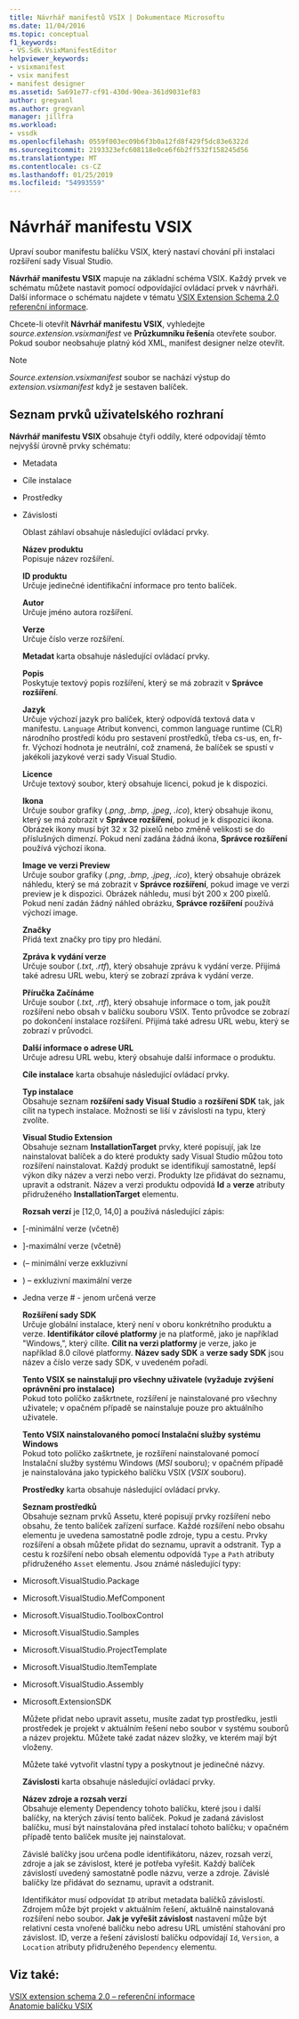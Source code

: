 ```yaml
---
title: Návrhář manifestů VSIX | Dokumentace Microsoftu
ms.date: 11/04/2016
ms.topic: conceptual
f1_keywords:
- VS.Sdk.VsixManifestEditor
helpviewer_keywords:
- vsixmanifest
- vsix manifest
- manifest designer
ms.assetid: 5a691e77-cf91-430d-90ea-361d9031ef83
author: gregvanl
ms.author: gregvanl
manager: jillfra
ms.workload:
- vssdk
ms.openlocfilehash: 0559f003ec09b6f3b0a12fd8f429f5dc83e6322d
ms.sourcegitcommit: 2193323efc608118e0ce6f6b2ff532f158245d56
ms.translationtype: MT
ms.contentlocale: cs-CZ
ms.lasthandoff: 01/25/2019
ms.locfileid: "54993559"
---
```

# <a name="vsix-manifest-designer"></a>Návrhář manifestu VSIX
Upraví soubor manifestu balíčku VSIX, který nastaví chování při instalaci rozšíření sady Visual Studio.  
  
 **Návrhář manifestu VSIX** mapuje na základní schéma VSIX. Každý prvek ve schématu můžete nastavit pomocí odpovídající ovládací prvek v návrháři. Další informace o schématu najdete v tématu [VSIX Extension Schema 2.0 referenční informace](../extensibility/vsix-extension-schema-2-0-reference.md).  
  
 Chcete-li otevřít **Návrhář manifestu VSIX**, vyhledejte *source.extension.vsixmanifest* ve **Průzkumníku řešení**a otevřete soubor. Pokud soubor neobsahuje platný kód XML, manifest designer nelze otevřít.  
  
> [!NOTE]
>  *Source.extension.vsixmanifest* soubor se nachází výstup do *extension.vsixmanifest* když je sestaven balíček.  
  
## <a name="uielement-list"></a>Seznam prvků uživatelského rozhraní  
 **Návrhář manifestu VSIX** obsahuje čtyři oddíly, které odpovídají těmto nejvyšší úrovně prvky schématu:  
  
- Metadata  
  
- Cíle instalace  
  
- Prostředky  
  
- Závislosti  
  
  Oblast záhlaví obsahuje následující ovládací prvky.  
  
  **Název produktu**  
  Popisuje název rozšíření.  
  
  **ID produktu**  
  Určuje jedinečné identifikační informace pro tento balíček.  
  
  **Autor**  
  Určuje jméno autora rozšíření.  
  
  **Verze**  
  Určuje číslo verze rozšíření.  
  
  **Metadat** karta obsahuje následující ovládací prvky.  
  
  **Popis**  
  Poskytuje textový popis rozšíření, který se má zobrazit v **Správce rozšíření**.  
  
  **Jazyk**  
  Určuje výchozí jazyk pro balíček, který odpovídá textová data v manifestu. `Language` Atribut konvenci, common language runtime (CLR) národního prostředí kódu pro sestavení prostředků, třeba cs-us, en, fr-fr. Výchozí hodnota je neutrální, což znamená, že balíček se spustí v jakékoli jazykové verzi sady Visual Studio.  
  
  **Licence**  
  Určuje textový soubor, který obsahuje licenci, pokud je k dispozici.  
  
  **Ikona**  
  Určuje soubor grafiky (*.png*, *.bmp*, *.jpeg*, *.ico*), který obsahuje ikonu, který se má zobrazit v  **Správce rozšíření**, pokud je k dispozici ikona. Obrázek ikony musí být 32 x 32 pixelů nebo změně velikosti se do příslušných dimenzí. Pokud není zadána žádná ikona, **Správce rozšíření** používá výchozí ikona.  
  
  **Image ve verzi Preview**  
  Určuje soubor grafiky (*.png*, *.bmp*, *.jpeg*, *.ico*), který obsahuje obrázek náhledu, který se má zobrazit v **Správce rozšíření**, pokud image ve verzi preview je k dispozici. Obrázek náhledu, musí být 200 x 200 pixelů. Pokud není zadán žádný náhled obrázku, **Správce rozšíření** používá výchozí image.  
  
  **Značky**  
  Přidá text značky pro tipy pro hledání.  
  
  **Zpráva k vydání verze**  
  Určuje soubor (*.txt*, *.rtf*), který obsahuje zprávu k vydání verze. Přijímá také adresu URL webu, který se zobrazí zpráva k vydání verze.  
  
  **Příručka Začínáme**  
  Určuje soubor (*.txt*, *.rtf*), který obsahuje informace o tom, jak použít rozšíření nebo obsah v balíčku souboru VSIX. Tento průvodce se zobrazí po dokončení instalace rozšíření. Přijímá také adresu URL webu, který se zobrazí v průvodci.  
  
  **Další informace o adrese URL**  
  Určuje adresu URL webu, který obsahuje další informace o produktu.  
  
  **Cíle instalace** karta obsahuje následující ovládací prvky.  
  
  **Typ instalace**  
  Obsahuje seznam **rozšíření sady Visual Studio** a **rozšíření SDK** tak, jak cílit na typech instalace. Možnosti se liší v závislosti na typu, který zvolíte.  
  
  **Visual Studio Extension**  
  Obsahuje seznam **InstallationTarget** prvky, které popisují, jak lze nainstalovat balíček a do které produkty sady Visual Studio můžou toto rozšíření nainstalovat. Každý produkt se identifikují samostatně, lepší výkon díky název a verzi nebo verzi. Produkty lze přidávat do seznamu, upravit a odstranit. Název a verzi produktu odpovídá **Id** a **verze** atributy přidruženého **InstallationTarget** elementu.  
  
  **Rozsah verzí** je [12,0, 14,0] a používá následující zápis:  
  
- [-minimální verze (včetně)  
  
- ]-maximální verze (včetně)  
  
- (– minimální verze exkluzivní  
  
- ) – exkluzivní maximální verze  
  
- Jedna verze # - jenom určená verze  
  
  **Rozšíření sady SDK**  
  Určuje globální instalace, který není v oboru konkrétního produktu a verze. **Identifikátor cílové platformy** je na platformě, jako je například "Windows,", který cílíte. **Cílit na verzi platformy** je verze, jako je například 8.0 cílové platformy. **Název sady SDK** a **verze sady SDK** jsou název a číslo verze sady SDK, v uvedeném pořadí.  
  
  **Tento VSIX se nainstalují pro všechny uživatele (vyžaduje zvýšení oprávnění pro instalace)**  
  Pokud toto políčko zaškrtnete, rozšíření je nainstalované pro všechny uživatele; v opačném případě se nainstaluje pouze pro aktuálního uživatele.  
  
  **Tento VSIX nainstalovaného pomocí Instalační služby systému Windows**  
  Pokud toto políčko zaškrtnete, je rozšíření nainstalované pomocí Instalační služby systému Windows (*MSI* souboru); v opačném případě je nainstalována jako typického balíčku VSIX (*VSIX* souboru).  
  
  **Prostředky** karta obsahuje následující ovládací prvky.  
  
  **Seznam prostředků**  
  Obsahuje seznam prvků Assetu, které popisují prvky rozšíření nebo obsahu, že tento balíček zařízení surface. Každé rozšíření nebo obsahu elementu je uvedena samostatně podle zdroje, typu a cestu. Prvky rozšíření a obsah můžete přidat do seznamu, upravit a odstranit. Typ a cestu k rozšíření nebo obsah elementu odpovídá `Type` a `Path` atributy přidruženého `Asset` elementu. Jsou známé následující typy:  
  
- Microsoft.VisualStudio.Package  
  
- Microsoft.VisualStudio.MefComponent  
  
- Microsoft.VisualStudio.ToolboxControl  
  
- Microsoft.VisualStudio.Samples  
  
- Microsoft.VisualStudio.ProjectTemplate  
  
- Microsoft.VisualStudio.ItemTemplate  
  
- Microsoft.VisualStudio.Assembly  
  
- Microsoft.ExtensionSDK  
  
  Můžete přidat nebo upravit assetu, musíte zadat typ prostředku, jestli prostředek je projekt v aktuálním řešení nebo soubor v systému souborů a název projektu. Můžete také zadat název složky, ve kterém mají být vloženy.  
  
  Můžete také vytvořit vlastní typy a poskytnout je jedinečné názvy.  
  
  **Závislosti** karta obsahuje následující ovládací prvky.  
  
  **Název zdroje a rozsah verzí**  
  Obsahuje elementy Dependency tohoto balíčku, které jsou i další balíčky, na kterých závisí tento balíček. Pokud je zadaná závislost balíčku, musí být nainstalována před instalací tohoto balíčku; v opačném případě tento balíček musíte jej nainstalovat.  
  
  Závislé balíčky jsou určena podle identifikátoru, název, rozsah verzí, zdroje a jak se závislost, které je potřeba vyřešit. Každý balíček závislostí uvedený samostatně podle názvu, verze a zdroje. Závislé balíčky lze přidávat do seznamu, upravit a odstranit.  
  
  Identifikátor musí odpovídat `ID` atribut metadata balíčků závislostí. Zdrojem může být projekt v aktuálním řešení, aktuálně nainstalovaná rozšíření nebo soubor. **Jak je vyřešit závislost** nastavení může být relativní cesta vnořené balíčku nebo adresu URL umístění stahování pro závislost. ID, verze a řešení závislostí balíčku odpovídají `Id`, `Version`, a `Location` atributy přidruženého `Dependency` elementu.  
  
## <a name="see-also"></a>Viz také:  
 [VSIX extension schema 2.0 – referenční informace](../extensibility/vsix-extension-schema-2-0-reference.md)   
 [Anatomie balíčku VSIX](../extensibility/anatomy-of-a-vsix-package.md)